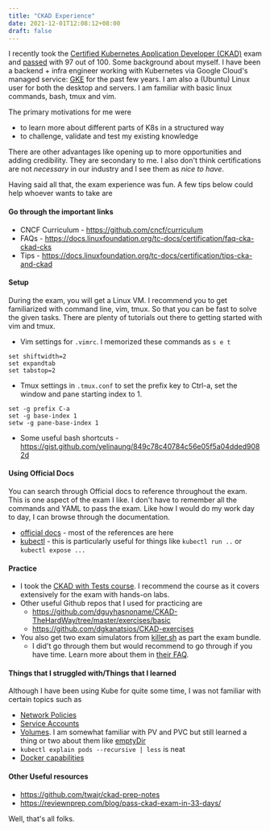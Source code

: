 ```yaml
---
title: "CKAD Experience"
date: 2021-12-01T12:08:12+08:00
draft: false
---
```


I recently took the [Certified Kubernetes Application Developer (CKAD)](https://www.cncf.io/certification/ckad/) exam and [passed](https://www.credly.com/badges/e3cf473d-e91a-4f8d-a732-59261dbdefe9/public_url) with 97 out of 100.
Some background about myself. I have been a backend + infra engineer working with Kubernetes via Google Cloud's managed service: [GKE](https://cloud.google.com/kubernetes-engine) for the past few years.
I am also a (Ubuntu) Linux user for both the desktop and servers. I am familiar with basic linux commands, bash, tmux and vim.

The primary motivations for me were
- to learn more about different parts of K8s in a structured way
- to challenge, validate and test my existing knowledge

There are other advantages like opening up to more opportunities and adding credibility. They are secondary to me.
I also don't think certifications are not _necessary_ in our industry and I see them as _nice to have_.

Having said all that, the exam experience was fun. A few tips below could help whoever wants to take are

#### Go through the important links
- CNCF Curriculum - https://github.com/cncf/curriculum
- FAQs - https://docs.linuxfoundation.org/tc-docs/certification/faq-cka-ckad-cks
- Tips - https://docs.linuxfoundation.org/tc-docs/certification/tips-cka-and-ckad

#### Setup
During the exam, you will get a Linux VM. I recommend you to get familiarized with command line, vim, tmux. 
So that you can be fast to solve the given tasks. There are plenty of tutorials out there to getting started with vim and tmux.
- Vim settings for `.vimrc`. I memorized these commands as `s e t`
```
set shiftwidth=2
set expandtab
set tabstop=2
```
- Tmux settings in `.tmux.conf` to set the prefix key to Ctrl-a, set the window and pane starting index to 1.
```
set -g prefix C-a
set -g base-index 1
setw -g pane-base-index 1
```

- Some useful bash shortcuts - https://gist.github.com/yelinaung/849c78c40784c56e05f5a04dded9082d

#### Using Official Docs

You can search through Official docs to reference throughout the exam. This is one aspect of the exam I like. I don't have to remember all the commands and YAML to pass the exam. Like how I would do my work day to day, I can browse through the documentation.
- [official docs](https://kubernetes.io/docs/home/) - most of the references are here
- [kubectl](https://kubernetes.io/docs/reference/generated/kubectl/kubectl-commands) - this is particularly useful for things like `kubectl run ..` or `kubectl expose ...`

#### Practice

- I took the [CKAD with Tests course](https://www.udemy.com/course/certified-kubernetes-application-developer). I recommend the course as it covers extensively for the exam with hands-on labs.
- Other useful Github repos that I used for practicing are
    - https://github.com/dguyhasnoname/CKAD-TheHardWay/tree/master/exercises/basic
    - https://github.com/dgkanatsios/CKAD-exercises
- You also get two exam simulators from [killer.sh](https://killer.sh/) as part the exam bundle.
    - I did't go through them but would recommend to go through if you have time. Learn more about them in [their FAQ](https://killer.sh/faq).

#### Things that I struggled with/Things that I learned

Although I have been using Kube for quite some time, I was not familiar with certain topics such as
- [Network Policies](https://kubernetes.io/docs/concepts/services-networking/network-policies/)
- [Service Accounts](https://kubernetes.io/docs/tasks/configure-pod-container/configure-service-account/)
- [Volumes](https://kubernetes.io/docs/concepts/storage/volumes/). I am somewhat familiar with PV and PVC but still learned a thing or two about them like [emptyDir](https://kubernetes.io/docs/concepts/storage/volumes/#emptydir)
- `kubectl explain pods --recursive | less` is neat
- [Docker capabilities](https://dockerlabs.collabnix.com/advanced/security/capabilities/)

#### Other Useful resources

- https://github.com/twajr/ckad-prep-notes
- https://reviewnprep.com/blog/pass-ckad-exam-in-33-days/

Well, that's all folks.
